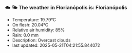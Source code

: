 ### ☁️ 🌤️  The weather in Florianópolis is: Florianópolis

- Temperature: 19.79°C
- On flesh: 20.04°C
- Relative air humidity: 85%
- Rain: 0.0 mm
- Description: Overcast clouds
- last updated: 2025-05-21T04:21:55.844072
